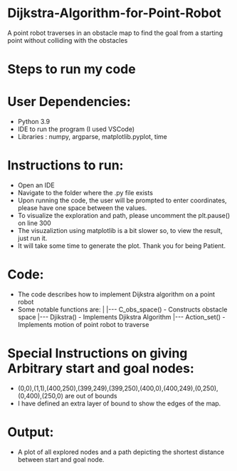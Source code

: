 # Dijkstra-Algorithm-for-Point-Robot
 A point robot traverses in an obstacle map to find the goal from a starting point without colliding with the obstacles

# Steps to run my code 

# User Dependencies:
 - Python 3.9
 - IDE to run the program (I used VSCode)
 - Libraries : numpy, argparse, matplotlib.pyplot, time

# Instructions to run:
 - Open an IDE
 - Navigate to the folder where the .py file exists
 - Upon running the code, the user will be prompted to enter coordinates, please have one space between the values.
 - To visualize the exploration and path, please uncomment the plt.pause() on line 300
 - The visuzaliztion using matplotlib is a bit slower so, to view the result, just run it.
 - It will take some time to generate the plot. Thank you for being Patient.

# Code:
 - The code describes how to implement Dijkstra algorithm on a point robot
 - Some notable functions are: 
     |
     |--- C_obs_space() - Constructs obstacle space
     |--- Djikstra() - Implements Djikstra Algorithm
     |--- Action_set() - Implements motion of point robot to traverse

# Special Instructions on giving Arbitrary start and goal nodes:
 - (0,0),(1,1),(400,250),(399,249),(399,250),(400,0),(400,249),(0,250),(0,400),(250,0) are out of bounds
 - I have defined an extra layer of bound to show the edges of the map.

# Output:
- A plot of all explored nodes and a path depicting the shortest distance between start and goal node.

